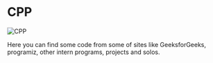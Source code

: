 # CPP

![CPP](https://upload.wikimedia.org/wikipedia/commons/1/18/ISO_C%2B%2B_Logo.svg)


Here you can find some code from some of sites like GeeksforGeeks, programiz, other intern programs, projects and solos.
